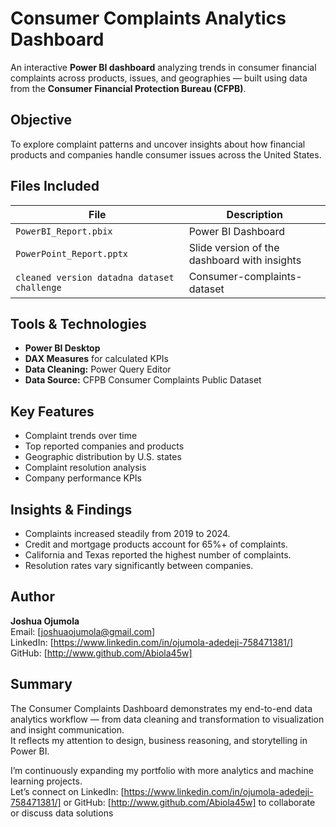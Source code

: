 # Consumer Complaints Analytics Dashboard

An interactive **Power BI dashboard** analyzing trends in consumer financial complaints across products, issues, and geographies — built using data from the **Consumer Financial Protection Bureau (CFPB)**.


## Objective
To explore complaint patterns and uncover insights about how financial products and companies handle consumer issues across the United States.

## Files Included
| File | Description |
|------|--------------|
| `PowerBI_Report.pbix` | Power BI Dashboard  |
| `PowerPoint_Report.pptx` | Slide version of the dashboard with insights |
| `cleaned version datadna dataset challenge `| Consumer-complaints-dataset 


## Tools & Technologies
- **Power BI Desktop**
- **DAX Measures** for calculated KPIs
- **Data Cleaning:** Power Query Editor
- **Data Source:** CFPB Consumer Complaints Public Dataset
  

## Key Features
- Complaint trends over time
- Top reported companies and products
- Geographic distribution by U.S. states
- Complaint resolution analysis
- Company performance KPIs


## Insights & Findings
- Complaints increased steadily from 2019 to 2024.
- Credit and mortgage products account for 65%+ of complaints.
- California and Texas reported the highest number of complaints.
- Resolution rates vary significantly between companies.


## Author
**Joshua Ojumola**  
Email: [joshuaojumola@gmail.com]  
LinkedIn: [https://www.linkedin.com/in/ojumola-adedeji-758471381/]
GitHub: [http://www.github.com/Abiola45w]


## Summary
The Consumer Complaints Dashboard demonstrates my end-to-end data analytics workflow — from data cleaning and transformation to visualization and insight communication.  
It reflects my attention to design, business reasoning, and storytelling in Power BI.

I’m continuously expanding my portfolio with more analytics and machine learning projects.  
 Let’s connect on LinkedIn: [https://www.linkedin.com/in/ojumola-adedeji-758471381/] 
 or GitHub: [http://www.github.com/Abiola45w] to collaborate or discuss data solutions
